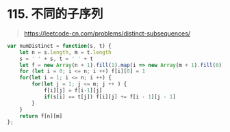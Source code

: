 # 115. 不同的子序列

> https://leetcode-cn.com/problems/distinct-subsequences/

```js
var numDistinct = function(s, t) {
    let n = s.length, m = t.length
    s = ' ' + s, t = ' ' + t
    let f = new Array(n + 1).fill(1).map(i => new Array(m + 1).fill(0))
    for (let i = 0; i <= n; i ++) f[i][0] = 1
    for(let i = 1; i <= n; i ++) {
        for(let j = 1; j <= m; j ++ ) {
            f[i][j] = f[i-1][j]
            if(s[i] == t[j]) f[i][j] += f[i - 1][j - 1]
        }
    }
    return f[n][m]
};
```